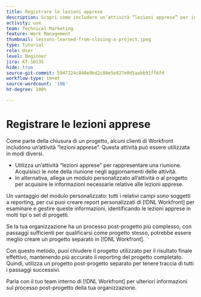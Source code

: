 ```yaml
---
title: Registrare le lezioni apprese
description: Scopri come includere un’attività “lezioni apprese” per identificare cosa è andato bene e cosa può essere migliorato la prossima volta.
activity: use
team: Technical Marketing
feature: Work Management
thumbnail: lessons-learned-from-closing-a-project.jpeg
type: Tutorial
role: User
level: Beginner
jira: KT-10135
hide: true
source-git-commit: 5947224c840e9bd2c80e5e027e0d5aabb91ff6fd
workflow-type: tm+mt
source-wordcount: '196'
ht-degree: 100%

---
```


# Registrare le lezioni apprese

Come parte della chiusura di un progetto, alcuni clienti di Workfront includono un’attività “lezioni apprese”. Questa attività può essere utilizzata in modi diversi.

* Utilizza un’attività “lezioni apprese” per rappresentare una riunione. Acquisisci le note della riunione negli aggiornamenti delle attività.
* In alternativa, allega un modulo personalizzato all’attività o al progetto per acquisire le informazioni necessarie relative alle lezioni apprese.

Un vantaggio del modulo personalizzato: tutti i relativi campi sono soggetti a reporting, per cui puoi creare report personalizzati di [!DNL Workfront] per esaminare e gestire queste informazioni, identificando le lezioni apprese in molti tipi o set di progetti.

Se la tua organizzazione ha un processo post-progetto più complesso, con passaggi sufficienti per qualificarsi come progetto stesso, potrebbe essere meglio creare un progetto separato in [!DNL Workfront].

Con questo metodo, puoi chiudere il progetto utilizzato per il risultato finale effettivo, mantenendo più accurato il reporting del progetto completato. Quindi, utilizza un progetto post-progetto separato per tenere traccia di tutti i passaggi successivi.

Parla con il tuo team interno di [!DNL Workfront] per ulteriori informazioni sul processo post-progetto della tua organizzazione.
